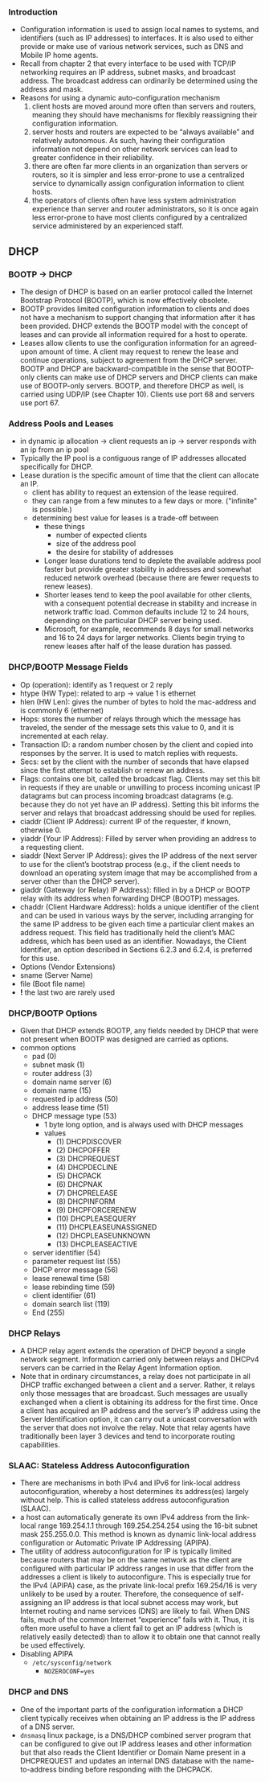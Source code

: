 ### Introduction
* Configuration information is used to assign local names to systems, and identifiers (such as IP addresses) to interfaces. It is also used to either provide or make use of various network services, such as DNS and Mobile IP home agents.
* Recall from chapter 2 that every interface to be used with TCP/IP networking requires an IP address, subnet masks, and broadcast address. The broadcast address can ordinarily be determined using the address and mask.
* Reasons for using a dynamic auto-configuration mechanism
	1. client hosts are moved around more often than servers and routers, meaning they should have mechanisms for flexibly reassigning their configuration information.
	2. server hosts and routers are expected to be “always available” and relatively autonomous. As such, having their configuration information not depend on other network services can lead to greater confidence in their reliability.
	3. there are often far more clients in an organization than servers or routers, so it is simpler and less error-prone to use a centralized service to dynamically assign configuration information to client hosts.
	4. the operators of clients often have less system administration experience than server and router administrators, so it is once again less error-prone to have most clients configured by a centralized service administered by an experienced staff.

## DHCP
### BOOTP -> DHCP
* The design of DHCP is based on an earlier protocol called the Internet Bootstrap Protocol (BOOTP), which is now effectively obsolete.
* BOOTP provides limited configuration information to clients and does not have a mechanism to support changing that information after it has been provided. DHCP extends the BOOTP model with the concept of leases and can provide all information required for a host to operate.
* Leases allow clients to use the configuration information for an agreed-upon amount of time. A client may request to renew the lease and continue operations, subject to agreement from the DHCP server. BOOTP and DHCP are backward-compatible in the sense that BOOTP-only clients can make use of DHCP servers and DHCP clients can make use of BOOTP-only servers. BOOTP, and therefore DHCP as well, is carried using UDP/IP (see Chapter 10). Clients use port 68 and servers use port 67.

### Address Pools and Leases
* in dynamic ip allocation -> client requests an ip -> server responds with an ip from an ip pool
* Typically the IP pool is a contiguous range of IP addresses allocated specifically for DHCP.
* Lease duration is the specific amount of time that the client can allocate an IP.
	* client has ability to request an extension of the lease required.
	* they can range from a few minutes to a few days or more. ("infinite" is possible.)
	* determining best value for leases is a trade-off between
		* these things
			* number of expected clients
			* size of the address pool
			* the desire for stability of addresses
		* Longer lease durations tend to deplete the available address pool faster but provide greater stability in addresses and somewhat reduced network overhead (because there are fewer requests to renew leases).
		* Shorter leases tend to keep the pool available for other clients, with a consequent potential decrease in stability and increase in network traffic load. Common defaults include 12 to 24 hours, depending on the particular DHCP server being used.
		* Microsoft, for example, recommends 8 days for small networks and 16 to 24 days for larger networks. Clients begin trying to renew leases after half of the lease duration has passed.

### DHCP/BOOTP Message Fields
* Op (operation): identify as 1 request or 2 reply
* htype (HW Type): related to arp -> value 1 is ethernet
* hlen (HW Len): gives the number of bytes to hold the mac-address and is commonly 6 (ethernet)
* Hops: stores the number of relays through which the message has traveled, the sender of the message sets this value to 0, and it is incremented at each relay.
* Transaction ID: a random number chosen by the client and copied into responses by the server. It is used to match replies with requests.
* Secs: set by the client with the number of seconds that have elapsed since the first attempt to establish or renew an address.
* Flags: contains one bit, called the broadcast flag. Clients may set this bit in requests if they are unable or unwilling to process incoming unicast IP datagrams but can process incoming broadcast datagrams (e.g. because they do not yet have an IP address). Setting this bit informs the server and relays that broadcast addressing should be used for replies.
* ciaddr (Client IP Address): current IP of the requester, if known, otherwise 0.
* yiaddr (Your IP Address): Filled by server when providing an address to a requesting client.
* siaddr (Next Server IP Address): gives the IP address of the next server to use for the client’s bootstrap process (e.g., if the client needs to download an operating system image that may be accomplished from a server other than the DHCP server).
* giaddr (Gateway (or Relay) IP Address): filled in by a DHCP or BOOTP relay with its address when forwarding DHCP (BOOTP) messages.
* chaddr (Client Hardware Address): holds a unique identifier of the client and can be used in various ways by the server, including arranging for the same IP address to be given each time a particular client makes an address request. This field has traditionally held the client’s MAC address, which has been used as an identifier. Nowadays, the Client Identifier, an option described in Sections 6.2.3 and 6.2.4, is preferred for this use.
* Options (Vendor Extensions)
* sname (Server Name)
* file (Boot file name)
* **!** the last two are rarely used

### DHCP/BOOTP Options
* Given that DHCP extends BOOTP, any fields needed by DHCP that were not present when BOOTP was designed are carried as options.
* common options
	* pad (0)
	* subnet mask (1)
	* router address (3)
	* domain name server (6)
	* domain name (15)
	* requested ip address (50)
	* address lease time (51)
	* DHCP message type (53)
		* 1 byte long option, and is always used with DHCP messages
		* values
			* (1) DHCPDISCOVER
			* (2) DHCPOFFER
			* (3) DHCPREQUEST
			* (4) DHCPDECLINE
			* (5) DHCPACK
			* (6) DHCPNAK
			* (7) DHCPRELEASE
			* (8) DHCPINFORM
			* (9) DHCPFORCERENEW
			* (10) DHCPLEASEQUERY
			* (11) DHCPLEASEUNASSIGNED
			* (12) DHCPLEASEUNKNOWN
			* (13) DHCPLEASEACTIVE
	* server identifier (54)
	* parameter request list (55)
	* DHCP error message (56)
	* lease renewal time (58)
	* lease rebinding time (59)
	* client identifier (61)
	* domain search list (119)
	* End (255)

### DHCP Relays
* A DHCP relay agent extends the operation of DHCP beyond a single network segment. Information carried only between relays and DHCPv4 servers can be carried in the Relay Agent Information option.
* Note that in ordinary circumstances, a relay does not participate in all DHCP traffic exchanged between a client and a server. Rather, it relays only those messages that are broadcast. Such messages are usually exchanged when a client is obtaining its address for the first time. Once a client has acquired an IP address and the server’s IP address using the Server Identification option, it can carry out a unicast conversation with the server that does not involve the relay. Note that relay agents have traditionally been layer 3 devices and tend to incorporate routing capabilities.

### SLAAC: Stateless Address Autoconfiguration
* There are mechanisms in both IPv4 and IPv6 for link-local address autoconfiguration, whereby a host determines its address(es) largely without help. This is called stateless address autoconfiguration (SLAAC).
* a host can automatically generate its own IPv4 address from the link-local range 169.254.1.1 through 169.254.254.254 using the 16-bit subnet mask 255.255.0.0. This method is known as dynamic link-local address configuration or Automatic Private IP Addressing (APIPA).
* The utility of address autoconfiguration for IP is typically limited because routers that may be on the same network as the client are configured with particular IP address ranges in use that differ from the addresses a client is likely to autoconfigure. This is especially true for the IPv4 (APIPA) case, as the private link-local prefix 169.254/16 is very unlikely to be used by a router. Therefore, the consequence of self-assigning an IP address is that local subnet access may work, but Internet routing and name services (DNS) are likely to fail. When DNS fails, much of the common Internet “experience” fails with it. Thus, it is often more useful to have a client fail to get an IP address (which is relatively easily detected) than to allow it to obtain one that cannot really be used effectively.
* Disabling APIPA
	* `/etc/sysconfig/network`
		* `NOZEROCONF=yes`

### DHCP and DNS
* One of the important parts of the configuration information a DHCP client typically receives when obtaining an IP address is the IP address of a DNS server.
* `dnsmasq` linux package, is a DNS/DHCP combined server program that can be configured to give out IP address leases and other information but that also reads the Client Identifier or Domain Name present in a DHCPREQUEST and updates an internal DNS database with the name-to-address binding before responding with the DHCPACK.